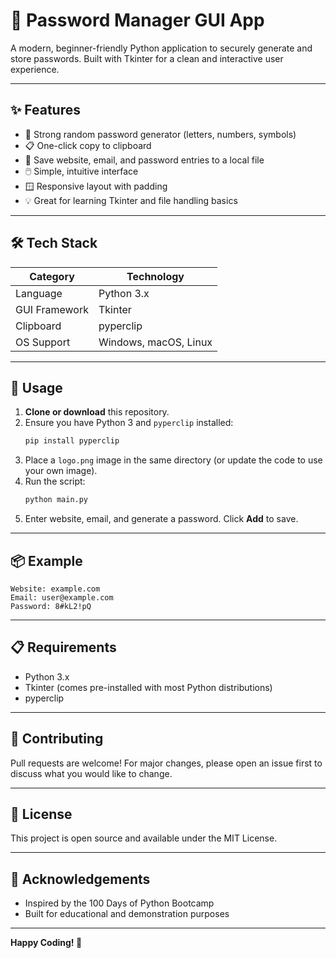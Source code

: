 # 🔐 Password Manager GUI App

A modern, beginner-friendly Python application to securely generate and store passwords. Built with Tkinter for a clean and interactive user experience.

---

## ✨ Features

- 🔑 Strong random password generator (letters, numbers, symbols)
- 📋 One-click copy to clipboard
- 📝 Save website, email, and password entries to a local file
- 🖱️ Simple, intuitive interface
- 🪟 Responsive layout with padding
- 💡 Great for learning Tkinter and file handling basics

---

## 🛠️ Tech Stack

| Category      | Technology         |
|---------------|-------------------|
| Language      | Python 3.x        |
| GUI Framework | Tkinter           |
| Clipboard     | pyperclip         |
| OS Support    | Windows, macOS, Linux |

---

## 🚀 Usage

1. **Clone or download** this repository.
2. Ensure you have Python 3 and `pyperclip` installed:
   ```bash
   pip install pyperclip
   ```
3. Place a `logo.png` image in the same directory (or update the code to use your own image).
4. Run the script:
   ```bash
   python main.py
   ```
5. Enter website, email, and generate a password. Click **Add** to save.

---

## 📦 Example

```
Website: example.com
Email: user@example.com
Password: 8#kL2!pQ
```

---

## 📋 Requirements
- Python 3.x
- Tkinter (comes pre-installed with most Python distributions)
- pyperclip

---

## 🤝 Contributing
Pull requests are welcome! For major changes, please open an issue first to discuss what you would like to change.

---

## 📄 License
This project is open source and available under the MIT License.

---

## 🙌 Acknowledgements
- Inspired by the 100 Days of Python Bootcamp
- Built for educational and demonstration purposes

---

**Happy Coding! 🚀**
